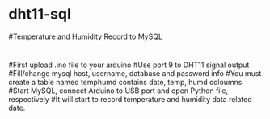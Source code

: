 # dht11-sql
#Temperature and Humidity Record to MySQL
#
#First upload .ino file to your arduino
#Use port 9 to DHT11 signal output
#Fill/change mysql host, username, database and password info
#You must create a table named temphumd contains date, temp, humd coloumns
#Start MySQL, connect Arduino to USB port and open Python file, respectively
#It will start to record temperature and humidity data related date.
